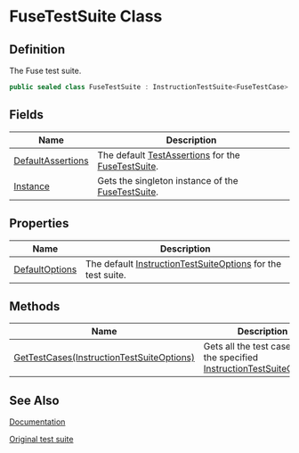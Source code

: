 # FuseTestSuite Class
## Definition

The Fuse test suite.

```c#
public sealed class FuseTestSuite : InstructionTestSuite<FuseTestCase>
```

## Fields

| Name | Description |
| ---- | ----------- |
| [DefaultAssertions](MrKWatkins.EmulatorTestSuites.Z80.Instruction.Fuse.FuseTestSuite.DefaultAssertions.md) | The default [TestAssertions](MrKWatkins.EmulatorTestSuites.Z80.Instruction.TestAssertions.md) for the [FuseTestSuite](MrKWatkins.EmulatorTestSuites.Z80.Instruction.Fuse.FuseTestSuite.md). |
| [Instance](MrKWatkins.EmulatorTestSuites.Z80.Instruction.Fuse.FuseTestSuite.Instance.md) | Gets the singleton instance of the [FuseTestSuite](MrKWatkins.EmulatorTestSuites.Z80.Instruction.Fuse.FuseTestSuite.md). |

## Properties

| Name | Description |
| ---- | ----------- |
| [DefaultOptions](MrKWatkins.EmulatorTestSuites.Z80.Instruction.Fuse.FuseTestSuite.DefaultOptions.md) | The default [InstructionTestSuiteOptions](MrKWatkins.EmulatorTestSuites.Z80.Instruction.InstructionTestSuiteOptions.md) for the test suite. |

## Methods

| Name | Description |
| ---- | ----------- |
| [GetTestCases(InstructionTestSuiteOptions)](MrKWatkins.EmulatorTestSuites.Z80.Instruction.Fuse.FuseTestSuite.GetTestCases.md) | Gets all the test cases using the specified [InstructionTestSuiteOptions](MrKWatkins.EmulatorTestSuites.Z80.Instruction.InstructionTestSuiteOptions.md). |

## See Also

[Documentation](https://mrkwatkins.github.io/EmulatorTestSuites/fuse.html)

[Original test suite](https://fuse-emulator.sourceforge.net)
